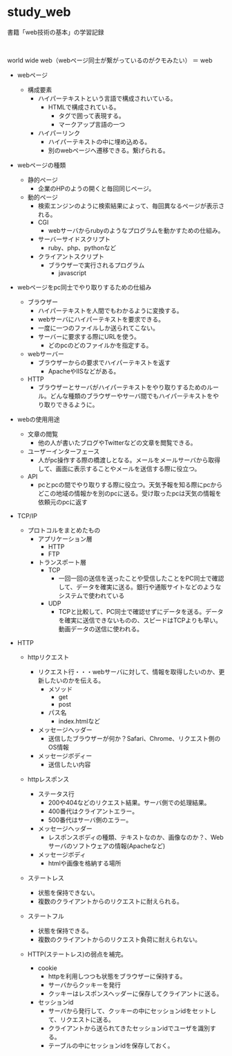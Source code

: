 # study_web
書籍「web技術の基本」の学習記録

<br>

world wide web（webページ同士が繋がっているのがクモみたい） ＝ web

- webページ
    - 構成要素
        - ハイパーテキストという言語で構成されいている。
            - HTMLで構成されている。
                - タグで囲って表現する。
                - マークアップ言語の一つ
        - ハイパーリンク
            - ハイパーテキストの中に埋め込める。
            - 別のwebページへ遷移できる。繋げられる。
            
- webページの種類
    - 静的ページ
        - 企業のHPのようの開くと毎回同じページ。
    - 動的ページ
        - 検索エンジンのように検索結果によって、毎回異なるページが表示される。
        - CGI
            - webサーバからrubyのようなプログラムを動かすための仕組み。
        - サーバーサイドスクリプト
            - ruby、php、pythonなど
        - クライアントスクリプト
            - ブラウザーで実行されるプログラム
                - javascript
- webページをpc同士でやり取りするための仕組み
    - ブラウザー
        - ハイパーテキストを人間でもわかるように変換する。
        - webサーバにハイパーテキストを要求できる。
        - 一度に一つのファイルしか送られてこない。
        - サーバーに要求する際にURLを使う。
            - どのpcのどのファイルかを指定する。
    - webサーバー
        - ブラウザーからの要求でハイパーテキストを返す
            - ApacheやIISなどがある。
    - HTTP
        - ブラウザーとサーバがハイパーテキストをやり取りするためのルール。どんな種類のブラウザーやサーバ間でもハイパーテキストをやり取りできるように。

- webの使用用途
    - 文章の閲覧
        - 他の人が書いたブログやTwitterなどの文章を閲覧できる。
    - ユーザーインターフェース
        - 人がpc操作する際の橋渡しとなる。メールをメールサーバから取得して、画面に表示することやメールを送信する際に役立つ。
    - API
        - pcとpcの間でやり取りする際に役立つ。天気予報を知る際にpcからどこの地域の情報かを別のpcに送る。受け取ったpcは天気の情報を依頼元のpcに返す
        
- TCP/IP
    - プロトコルをまとめたもの
        - アプリケーション層
            - HTTP
            - FTP
        - トランスポート層
            - TCP
                - 一回一回の送信を送ったことや受信したことをPC同士で確認して、データを確実に送る。銀行や通販サイトなどのようなシステムで使われている
            - UDP
                - TCPと比較して、PC同士で確認せずにデータを送る。データを確実に送信できないものの、スピードはTCPよりも早い。動画データの送信に使われる。
                
                
- HTTP
    - httpリクエスト
        - リクエスト行・・・webサーバに対して、情報を取得したいのか、更新したいのかを伝える。
            - メソッド
                - get
                - post
            - パス名
                - index.htmlなど
        - メッセージヘッダー
            - 送信したブラウザーが何か？Safari、Chrome、リクエスト側のOS情報
        - メッセージボディー
            - 送信したい内容
    - httpレスポンス
        - ステータス行
            - 200や404などのリクエスト結果。サーバ側での処理結果。
            - 400番代はクライアントエラー。
            - 500番代はサーバ側のエラー。
        - メッセージヘッダー
            - レスポンスボディの種類、テキストなのか、画像なのか？、Webサーバのソフトウェアの情報(Apacheなど)
        - メッセージボディ
            - htmlや画像を格納する場所
            
    - ステートレス
        - 状態を保持できない。
        - 複数のクライアントからのリクエストに耐えられる。
    - ステートフル
        - 状態を保持できる。
        - 複数のクライアントからのリクエスト負荷に耐えられない。
    - HTTP(ステートレス)の弱点を補完。
        - cookie
            - httpを利用しつつも状態をブラウザーに保持する。
            - サーバからクッキーを発行
            - クッキーはレスポンスヘッダーに保存してクライアントに送る。
        - セッションid
            - サーバから発行して、クッキーの中にセッションidをセットして、リクエストに送る。
            - クライアントから送られてきたセッションidでユーザを識別する。
            - テーブルの中にセッションidを保存しておく。
